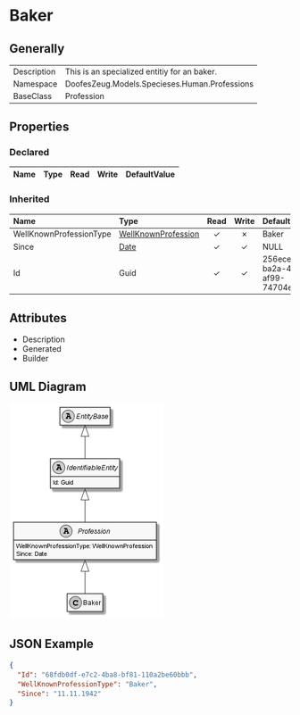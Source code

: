 ﻿# Baker

## Generally

|||
|:-|:-|
|Description|This is an specialized entitiy for an baker.|
|Namespace|DoofesZeug.Models.Specieses.Human.Professions|
|BaseClass|Profession|

## Properties

### Declared

|Name|Type|Read|Write|DefaultValue|
|:---|:---|:--:|:---:|:-----------|

### Inherited

|Name|Type|Read|Write|DefaultValue|
|:---|:---|:--:|:---:|:-----------|
|WellKnownProfessionType|[WellKnownProfession](../../Enumerations/DoofesZeug.Models.Specieses.Human.Professions/WellKnownProfession.md)|&#x2713;|&#x2717;|Baker|
|Since|[Date](../../Models/DoofesZeug.Models.DateAndTime/Date.md)|&#x2713;|&#x2713;|NULL|
|Id|Guid|&#x2713;|&#x2713;|256ecec3-ba2a-43fc-af99-74704e6bb355|

## Attributes

- Description
- Generated
- Builder

## UML Diagram

![Baker.png](./Baker.png "Baker")

## JSON Example

```json
{
  "Id": "68fdb0df-e7c2-4ba8-bf81-110a2be60bbb",
  "WellKnownProfessionType": "Baker",
  "Since": "11.11.1942"
}
```

